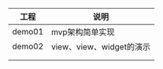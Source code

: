 | 工程   | 说明                     |
| ------ | ------------------------ |
| demo01 | mvp架构简单实现          |
| demo02 | view、view、widget的演示 |
|        |                          |
|        |                          |

